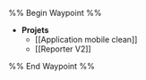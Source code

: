 %% Begin Waypoint %%
- **Projets**
	- [[Application mobile clean]]
	- [[Reporter V2]]

%% End Waypoint %%
